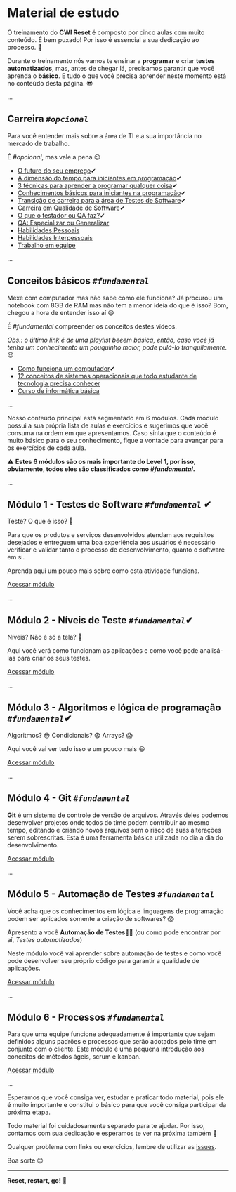 # Material de estudo

O treinamento do **CWI Reset** é composto por cinco aulas com muito conteúdo. É bem puxado! Por isso é essencial a sua dedicação ao processo. 💪

Durante o treinamento nós vamos te ensinar a **programar** e criar **testes automatizados**, mas, antes de chegar lá, precisamos garantir que você aprenda o **básico**. E tudo o que você precisa aprender neste momento está no conteúdo desta página. 😎

...

## Carreira _`#opcional`_

Para você entender mais sobre a área de TI e a sua importância no mercado de trabalho.

É _#opcional_, mas vale a pena 😉

- [O futuro do seu emprego](https://youtu.be/qVGxWi6XDAI)✔
- [A dimensão do tempo para iniciantes em programação](https://youtu.be/Qb5b8ZE9tIY)✔
- [3 técnicas para aprender a programar qualquer coisa](https://youtu.be/ZtMzB5CoekE)✔
- [Conhecimentos básicos para iniciantes na programação](https://youtu.be/sx4hAHhO9CY)✔
- [Transição de carreira para a área de Testes de Software](https://youtu.be/pEcMHwMnK2E)✔
- [Carreira em Qualidade de Software](https://youtu.be/l4qL7GiJSnU)✔
- [O que o testador ou QA faz?](https://youtu.be/v7dkVKxIBhM)✔
- [QA: Especializar ou Generalizar](https://youtu.be/lkckVXuSHF8)
- [Habilidades Pessoais](https://youtu.be/j9CNyB46GYg)
- [Habilidades Interpessoais](https://youtu.be/z4jXFvf5TqY)
- [Trabalho em equipe](https://youtu.be/6kBQ_HvOndY)

...

## Conceitos básicos _`#fundamental`_

Mexe com computador mas não sabe como ele funciona? Já procurou um notebook com 8GB de RAM mas não tem a menor ideia do que é isso? Bom, chegou a hora de entender isso aí 😄

É _#fundamental_ compreender os conceitos destes vídeos.

_Obs.: o último link é de uma playlist beeem básica, então, caso você já tenha um conhecimento um pouquinho maior, pode pulá-lo tranquilamente._ 😉

- [Como funciona um computador](https://youtu.be/MpKbTNonIwc)✔
- [12 conceitos de sistemas operacionais que todo estudante de tecnologia precisa conhecer](https://youtu.be/T7lCM3l7vAQ)
- [Curso de informática básica](https://www.youtube.com/playlist?list=PL-QAz5R5Rlm7wn20xLTIr84gbS2XkzqEZ)

...

Nosso conteúdo principal está segmentado em 6 módulos. Cada módulo possui a sua própria lista de aulas e exercícios e sugerimos que você consuma na ordem em que apresentamos. Caso sinta que o conteúdo é muito básico para o seu conhecimento, fique a vontade para avançar para os exercícios de cada aula.

⚠️ **Estes 6 módulos são os mais importante do Level 1, por isso, obviamente, todos eles são classificados como _#fundamental_.**

...

## Módulo 1 - Testes de Software _`#fundamental`_ ✔

Teste? O que é isso? 🤷

Para que os produtos e serviços desenvolvidos atendam aos requisitos desejados e entreguem uma boa experiência aos usuários é necessário verificar e validar tanto o processo de desenvolvimento, quanto o software em si. 

Aprenda aqui um pouco mais sobre como esta atividade funciona.

[Acessar módulo](01-testes-de-software/README.md)

...

## Módulo 2 - Níveis de Teste _`#fundamental`_✔

Níveis? Não é só a tela? 🤷 

Aqui você verá como funcionam as aplicações e como você pode analisá-las para criar os seus testes.

[Acessar módulo](02-niveis-e-casos-de-teste/README.md)

...

## Módulo 3 - Algoritmos e lógica de programação _`#fundamental`_✔

Algoritmos? 😳 Condicionais? 😨 Arrays? 😱

Aqui você vai ver tudo isso e um pouco mais 😆

[Acessar módulo](03-logica-de-programacao/README.md)

...

## Módulo 4 - Git _`#fundamental`_

**Git** é um sistema de controle de versão de arquivos. Através deles podemos desenvolver projetos onde todos do time podem contribuir ao mesmo tempo, editando e criando novos arquivos sem o risco de suas alterações serem sobrescritas. Esta é uma ferramenta básica utilizada no dia a dia do desenvolvimento.

[Acessar módulo](04-git/README.md)

...

## Módulo 5 - Automação de Testes _`#fundamental`_

Você acha que os conhecimentos em lógica e linguagens de programação podem ser aplicados somente a criação de softwares? 😱

Apresento a você **Automação de Testes**🚀🚀 (ou como pode encontrar por aí, _Testes automatizados_)

Neste módulo você vai aprender sobre automação de testes e como você pode desenvolver seu próprio código para garantir a qualidade de aplicações.

[Acessar módulo](05-automacao-de-testes/README.md)

...

## Módulo 6 - Processos _`#fundamental`_

Para que uma equipe funcione adequadamente é importante que sejam definidos alguns padrões e processos que serão adotados pelo time em conjunto com o cliente. Este módulo é uma pequena introdução aos conceitos de métodos ágeis, scrum e kanban.

[Acessar módulo](06-processos/README.md)

...

Esperamos que você consiga ver, estudar e praticar todo material, pois ele é muito importante e constitui o básico para que você consiga participar da próxima etapa.

Todo material foi cuidadosamente separado para te ajudar. Por isso, contamos com sua dedicação e esperamos te ver na próxima também 👊

Qualquer problema com links ou exercícios, lembre de utilizar as [issues](https://github.com/cwi-reset/edicao-04-level-1/issues).

Boa sorte 😊

---

**Reset, restart, go!** 🚀
